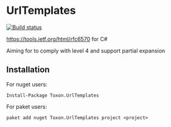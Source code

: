 # UrlTemplates

[![Build status](https://ci.appveyor.com/api/projects/status/5qe1ki640b5f6jqr?svg=true)](https://ci.appveyor.com/project/will14smith/urltemplates)

https://tools.ietf.org/html/rfc6570 for C#

Aiming for to comply with level 4 and support partial expansion

## Installation

For nuget users:

```
Install-Package Toxon.UrlTemplates
```

For paket users:

```
paket add nuget Toxon.UrlTemplates project <project>
```